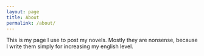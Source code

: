 ```yaml
---
layout: page
title: About
permalink: /about/
---
```


This is my page I use to post my novels. Mostly they are nonsense, because I write them simply for increasing my english level.